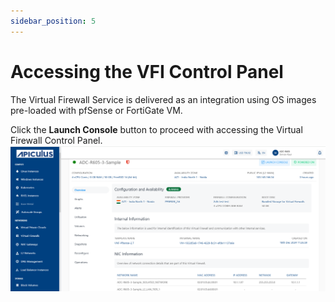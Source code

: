 ```yaml
---
sidebar_position: 5
---
```

# Accessing the VFI Control Panel

The Virtual Firewall Service is delivered as an integration using OS images pre-loaded with pfSense or FortiGate VM.

Click the **Launch Console** button to proceed with accessing the Virtual Firewall Control Panel.
![Overview](img/Overview.png)